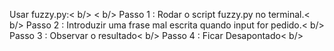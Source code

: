 Usar fuzzy.py:< b/>
< b/>
Passo 1 : Rodar o script fuzzy.py no terminal.< b/>
Passo 2 : Introduzir uma frase mal escrita quando input for pedido.< b/>
Passo 3 : Observar o resultado< b/>
Passo 4 : Ficar Desapontado< b/>
